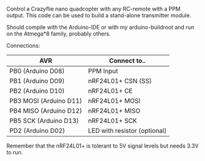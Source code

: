 Control a Crazyflie nano quadcopter with any RC-remote with a PPM output.
This code can be used to build a stand-alone transmitter module.

Should compile with the Arduino-IDE or with my arduino-buildroot and
run on the Atmega\*8 family, probably others.

Connections:

AVR                    | Connect to..
-----------------------|-------------
PB0      (Arduino D08) | PPM Input
PB1      (Arduino D09) | nRF24L01+ CSN (SS)
PB2      (Arduino D10) | nRF24L01+ CE
PB3 MOSI (Arduino D11) | nRF24L01+ MOSI
PB4 MISO (Arduino D12) | nRF24L01+ MISO
PB5 SCK  (Arduino D13) | nRF24L01+ SCK
PD2      (Arduino D02) | LED with resistor (optional)

Remember that the nRF24L01+ is tolerant to 5V signal levels but needs 3.3V to run.

